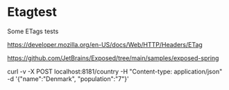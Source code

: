 # Etagtest
Some ETags tests

https://developer.mozilla.org/en-US/docs/Web/HTTP/Headers/ETag

https://github.com/JetBrains/Exposed/tree/main/samples/exposed-spring


curl -v -X POST localhost:8181/country -H "Content-type: application/json" -d '{"name":"Denmark", "population":"7"}'